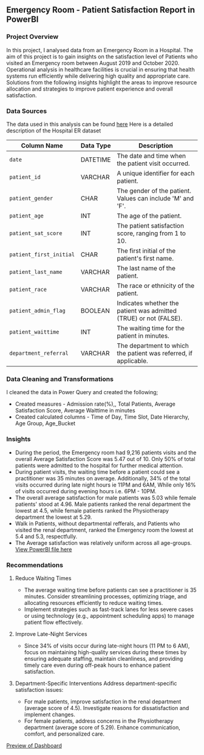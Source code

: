 ## Emergency Room - Patient Satisfaction Report in PowerBI

### Project Overview
In this project, I analysed data from an Emergency Room in a Hospital. The aim of this project is to gain insights on the satisfaction level of Patients who visited an Emergency room between August 2019 and October 2020. Operational analysis in healthcare facilities is crucial in ensuring that health systems run efficiently while delivering high quality and appropriate care. Solutions from the following insights highlight the areas to improve resource allocation and strategies to improve patient experience and overall satisfaction.

### Data Sources
The data used in this analysis can be found [here](https://github.com/mwang-cmn/Emergency-Room-Hospital-Dashboard/blob/main/Hospital%20ER.csv)
Here is a detailed description of the Hospital ER dataset

| Column Name            | Data Type | Description                                                    |
|------------------------|-----------|----------------------------------------------------------------|
| `date`                 | DATETIME  | The date and time when the patient visit occurred.             |
| `patient_id`           | VARCHAR   | A unique identifier for each patient.                          |
| `patient_gender`       | CHAR      | The gender of the patient. Values can include 'M' and 'F'.     |
| `patient_age`          | INT       | The age of the patient.                                        |
| `patient_sat_score`    | INT       | The patient satisfaction score, ranging from 1 to 10.          |
| `patient_first_initial`| CHAR      | The first initial of the patient's first name.                 |
| `patient_last_name`    | VARCHAR   | The last name of the patient.                                  |
| `patient_race`         | VARCHAR   | The race or ethnicity of the patient.                          |
| `patient_admin_flag`   | BOOLEAN   | Indicates whether the patient was admitted (TRUE) or not (FALSE). |
| `patient_waittime`     | INT       | The waiting time for the patient in minutes.                   |
| `department_referral`  | VARCHAR   | The department to which the patient was referred, if applicable. |

### Data Cleaning and Transformations
I cleaned the data in Power Query and created the following;
- Created measures - Admission rate(%),, Total Patients, Average Satisfaction Score, Average Waittime in minutes
- Created calculated columns - Time of Day, Time Slot, Date Hierarchy, Age Group, Age_Bucket
### Insights
- During the period, the Emergency room had 9,216 patients visits and the overall Average Satisfaction Score was 5.47 out of 10. Only 50% of total patients were admitted to the hospital for further medical attention.
- During patient visits, the waiting time before a patient could see a practitioner was 35 minutes on average. Additionally, 34% of the total visits occurred during late night hours ie 11PM and 6AM, While only 16% of visits occurred during evening hours i.e. 6PM - 10PM. 
- The overall average satisfaction for male patients was 5.03 while female patients' stood at 4.96. Male patients ranked the renal department the lowest at 4.5, while female patients ranked the Physiotherapy department the lowest at 5.29. 
- Walk in Patients, without departmental refferals, and Patients who visited the renal department, ranked the Emergency room the lowest at 5.4 and 5.3, respectfully.
- The Average satisfaction was relatively uniform across all age-groups.
[View PowerBI file here](https://github.com/mwang-cmn/Emergency-Room-Hospital-Dashboard/blob/main/Healthcare%20-%20Dashboard.pbix)

### Recommendations
1. Reduce Waiting Times
   - The average waiting time before patients can see a practitioner is 35 minutes. Consider streamlining processes, optimizing triage, and allocating resources efficiently to reduce waiting times.
   - Implement strategies such as fast-track lanes for less severe cases or using technology (e.g., appointment scheduling apps) to manage patient flow effectively.

2. Improve Late-Night Services
   - Since 34% of visits occur during late-night hours (11 PM to 6 AM), focus on maintaining high-quality services during these times by ensuring adequate staffing, maintain cleanliness, and providing timely care even during off-peak hours to enhance patient satisfaction.

3. Department-Specific Interventions
Address department-specific satisfaction issues:
   - For male patients, improve satisfaction in the renal department (average score of 4.5). Investigate reasons for dissatisfaction and implement changes.
   - For female patients, address concerns in the Physiotherapy department (average score of 5.29). Enhance communication, comfort, and personalized care.

[Preview of Dashboard](https://github.com/mwang-cmn/Emergency-Room-Hospital-Dashboard/blob/main/snap.PNG)

